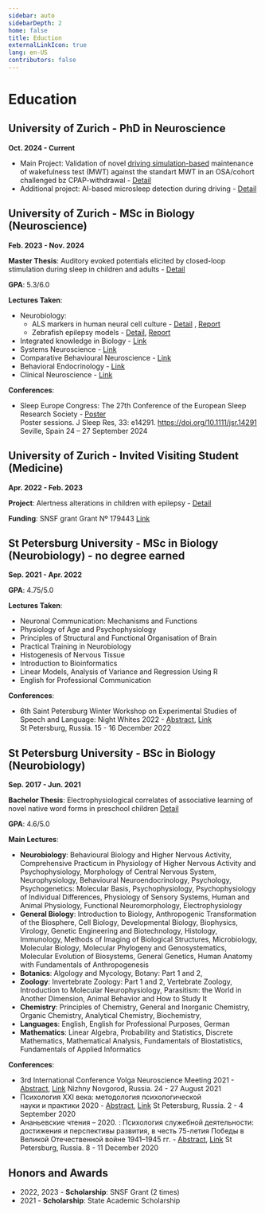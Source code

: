 ```yaml
---
sidebar: auto
sidebarDepth: 2
home: false
title: Eduction
externalLinkIcon: true
lang: en-US
contributors: false
---
```


# Education

## University of Zurich - PhD in Neuroscience
**Oct. 2024 - Current**

 - Main Project: Validation of novel [driving simulation-based](https://my.matterport.com/show/?m=ntULEgy28cU) maintenance of wakefulness test (MWT) against the standart MWT in an OSA/cohort challenged bz CPAP-withdrawal - [Detail](https://veronikagambin.github.io/projects/#driving-simulation-based-maintenance-of-wakefulness-test-mwt)
 - Additional project: AI-based microsleep detection during driving - [Detail](https://veronikagambin.github.io/projects/#ai-based-microsleep-detection-during-driving)

## University of Zurich - MSc in Biology (Neuroscience)
**Feb. 2023 - Nov. 2024**

**Master Thesis**:  Auditory evoked potentials elicited by closed-loop stimulation during sleep in children and adults - [Detail](https://veronikagambin.github.io/projects/#auditory-evoked-potentials-elicited-by-closed-loop-stimulation-during-sleep-in-children-and-adults) 

**GPA**: 5.3/6.0

**Lectures Taken**:
 - Neurobiology:
   - ALS markers in human neural cell culture - [Detail](https://veronikagambin.github.io/projects/#als-markers-in-human-neural-cell-culture) , [Report](https://veronikagambin.github.io/projects/BIO328_report_Nr6.pdf)
   - Zebrafish epilepsy models - [Detail](https://veronikagambin.github.io/projects/#zebrafish-epilepsy-models), [Report]()
 - Integrated knowledge in Biology - [Link](https://studentservices.uzh.ch/uzh/anonym/vvz/index.html?sap-language=EN&sap-ui-language=EN#/details/2024/003/SM/50315967/50000008/Faculty%2520of%2520Science/51030723/Master%2520of%2520Science%2520Faculty%2520of%2520Science%2520(90)%2520(2021)/51037175/Biology)
 - Systems Neuroscience - [Link](https://tilde.ini.uzh.ch/~kiper/system_neurosci.html)
 - Comparative Behavioural Neuroscience - [Link](https://studentservices.uzh.ch/uzh/anonym/vvz/index.html?sap-language=EN&sap-ui-language=EN#/details/2023/004/SM/50931667/50000008/Faculty%2520of%2520Science/51030723/Master%2520of%2520Science%2520Faculty%2520of%2520Science%2520(90)%2520(2021)/51037175/Biology)
 - Behavioral Endocrinology - [Link](https://studentservices.uzh.ch/uzh/anonym/vvz/index.html?sap-language=EN&sap-ui-language=EN#/details/2022/004/SM/50773190/50000008/Faculty%2520of%2520Science/51030723/Master%2520of%2520Science%2520Faculty%2520of%2520Science%2520(90)%2520(2021)/51037175/Biology)
 - Clinical Neuroscience - [Link](https://studentservices.uzh.ch/uzh/anonym/vvz/index.html?sap-language=EN&sap-ui-language=EN#/details/2024/004/SM/51212261/50000008/Faculty%2520of%2520Science/51030723/Master%2520of%2520Science%2520Faculty%2520of%2520Science%2520(90)%2520(2021)/51037175/Biology)

**Conferences**:
   - Sleep Europe Congress: The 27th Conference of the European Sleep Research Society - [Poster](https://veronikagambin.github.io/projects/Poster_StimKids_ESRS_2024.pdf)        
Poster sessions. J Sleep Res, 33: e14291. https://doi.org/10.1111/jsr.14291
Seville, Spain 24 – 27 September 2024


## University of Zurich - Invited Visiting Student (Medicine)
 **Apr. 2022 - Feb. 2023**

**Project**:  Alertness alterations in children with epilepsy - [Detail](https://veronikagambin.github.io/projects/#alertness-alterations-in-children-with-epilepsy)

**Funding**: SNSF grant Grant Nº 179443 [Link](https://data.snf.ch/grants/grant/179443) 

## St Petersburg University - MSc in Biology (Neurobiology) - no degree earned
 **Sep. 2021 - Apr. 2022**
 
**GPA**: 4.75/5.0

**Lectures Taken**:
 - Neuronal Communication: Mechanisms and Functions
 - Physiology of Age and Psychophysiology
 - Principles of Structural and Functional Organisation of Brain
 - Practical Training in Neurobiology
 - Histogenesis of Nervous Tissue
 - Introduction to Bioinformatics
 - Linear Models, Analysis of Variance and Regression Using R
 - English for Professional Communication

**Conferences**:

  - 6th Saint Petersburg Winter Workshop on Experimental Studies of Speech and Language: Night Whites 2022 - [Abstract](https://veronikagambin.github.io/projects/BIO328_report_Nr6.pdf), [Link](https://nightwhites2022.wordpress.com/)        
St Petersburg, Russia. 15 - 16 December 2022

## St Petersburg University - BSc in Biology (Neurobiology)
 **Sep. 2017 - Jun. 2021**

**Bachelor Thesis**: Electrophysiological correlates of associative learning of novel native word forms in preschool children [Detail](https://veronikagambin.github.io/projects/#electrophysiological-correlates-of-associative-learning-of-novel-native-word-forms-in-preschool-children)

**GPA**: 4.6/5.0

**Main Lectures**:
 - **Neurobiology**: Behavioural Biology and Higher Nervous Activity, Comprehensive Practicum in Physiology of Higher Nervous Activity and
Psychophysiology, Morphology of Central Nervous System, Neurophysiology, Behavioural Neuroendocrinology, Psychology, Psychogenetics: Molecular Basis, Psychophysiology, Psychophysiology of Individual Differences, Physiology of Sensory Systems, Human and Animal Physiology, Functional Neuromorphology, Electrophysiology
 - **General Biology**: Introduction to Biology, Anthropogenic Transformation of the Biosphere, Cell Biology, Developmental Biology, Biophysics, Virology, Genetic Engineering and Biotechnology, Histology, Immunology, Methods of Imaging of Biological Structures, Microbiology, Molecular Biology, Molecular Phylogeny and Genosystematics, Molecular Evolution of Biosystems, General Genetics, Human Anatomy with Fundamentals of Anthropogenesis
 - **Botanics**: Algology and Mycology, Botany: Part 1 and 2, 
 - **Zoology**: Invertebrate Zoology: Part 1 and 2,  Vertebrate Zoology, Introduction to Molecular Neurophysiology, Parasitism: the World in Another Dimension, Animal Behavior and How to Study It
 - **Chemistry**: Principles of Chemistry, General and Inorganic Chemistry, Organic Chemistry, Analytical Chemistry, Biochemistry,  
 - **Languages**: English, English for Professional Purposes, German
 - **Mathematics**: Linear Algebra, Probability and Statistics, Discrete Mathematics, Mathematical Analysis, Fundamentals of Biostatistics, Fundamentals of Applied Informatics

**Conferences**:

  - 3rd International Conference Volga Neuroscience Meeting 2021 - [Abstract](https://veronikagambin.github.io/projects/BIO328_report_Nr6.pdf), [Link](https://neuroconf.unn.ru/vnm-2021/)
 Nizhny Novgorod, Russia. 24 - 27 August 2021
  - Психология XXI века: методология психологической науки и практики 2020 - [Abstract](https://veronikagambin.github.io/projects/BIO328_report_Nr6.pdf), [Link](https://neuroconf.unn.ru/vnm-2021/)
 St Petersburg, Russia. 2 - 4 September 2020
  - Ананьевские чтения – 2020. : Психология служебной деятельности: достижения и перспективы развития, в честь 75-летия Победы в Великой Отечественной войне 1941–1945 гг. - [Abstract](https://veronikagambin.github.io/projects/BIO328_report_Nr6.pdf), [Link](https://events.spbu.ru/events/ananyev-2020)
 St Petersburg, Russia. 8 - 11 December 2020


 ## Honors and Awards
 - 2022, 2023 - **Scholarship**: SNSF Grant (2 times)
 - 2021 - **Scholarship**: State Academic Scholarship
